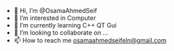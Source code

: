 - 👋 Hi, I’m @OsamaAhmedSeif
- 👀 I’m interested in Computer
- 🌱 I’m currently learning C++ QT Gui
- 💞️ I’m looking to collaborate on ...
- 📫 How to reach me osamaahmedseifeln@gmail.com

<!---
OsamaAhmedSeif/OsamaAhmedSeif is a ✨ special ✨ repository because its `README.md` (this file) appears on your GitHub profile.
You can click the Preview link to take a look at your changes.
--->
